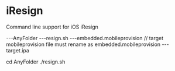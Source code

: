 # iResign
Command line support for iOS iResign

---AnyFolder
   ---resign.sh
   ---embedded.mobileprovision // target mobileprovision file must rename as embedded.mobileprovision
   ---target.ipa
   
   
cd AnyFolder
./resign.sh

